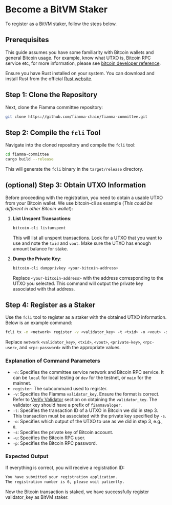 # Become a BitVM Staker

To register as a BitVM staker, follow the steps below.&#x20;

## Prerequisites

This guide assumes you have some familiarity with Bitcoin wallets and general Bitcoin usage. For example, know what UTXO is, Bitcoin RPC service etc, for more information, please see [bitcoin developer reference](https://developer.bitcoin.org/reference/rpc/index.html).

Ensure you have Rust installed on your system. You can download and install Rust from the official [Rust website](https://www.rust-lang.org/).

## Step 1: Clone the Repository

Next, clone the Fiamma committee repository:

```bash
git clone https://github.com/fiamma-chain/fiamma-committee.git
```

## Step 2: Compile the `fcli` Tool

Navigate into the cloned repository and compile the `fcli` tool:

```bash
cd fiamma-committee
cargo build --release
```

This will generate the `fcli` binary in the `target/release` directory.

## (optional) Step 3: Obtain UTXO Information

Before proceeding with the registration, you need to obtain a usable UTXO from your Bitcoin wallet. We use bitcoin-cli as example (_This could be different in other Bitcoin wallet_):

1.  **List Unspent Transactions**:

    ```bash
    bitcoin-cli listunspent
    ```

    This will list all unspent transactions. Look for a UTXO that you want to use and note the `txid` and `vout`. Make sure the UTXO has enough amount balance for stake.
2.  **Dump the Private Key**:

    ```bash
    bitcoin-cli dumpprivkey <your-bitcoin-address>
    ```

    Replace `<your-bitcoin-address>` with the address corresponding to the UTXO you selected. This command will output the private key associated with that address.

## Step 4: Register as a Staker

Use the `fcli` tool to register as a staker with the obtained UTXO information. Below is an example command:

```bash
fcli tx -n <network> register -v <validator_key> -t <txid> -o <vout> -s <private-key> -u <rpc-user> -p <rpc-password>
```

Replace `network` `<validator_key>`, `<txid>`, `<vout>`, `<private-key>`, `<rpc-user>`, and `<rpc-password>` with the appropriate values.

### Explanation of Command Parameters

* `-n`: Specifies the committee service network and Bitcoin RPC service. It can be `local` for local testing or `dev` for the testnet, or `main` for the mainnet.
* `register`: The subcommand used to register.
* `-v`: Specifies the Fiamma `validator_key`. Ensure the format is correct. Refer to [Verify Validator](become-a-validator.md#id-5-verify-your-validator) section on obtaining the `validator_key`. The validator key should have a prefix of `fiammavaloper`.
* `-t`: Specifies the transaction ID of a UTXO in Bitcoin we did in step 3. This transaction must be associated with the private key specified by `-s`.
* `-o`: Specifies which output of the UTXO to use as we did in step 3, e.g., `0`.
* `-s`: Specifies the private key of Bitcoin account.
* `-u`: Specifies the Bitcoin RPC user.
* `-p`: Specifies the Bitcoin RPC password.

### Expected Output

If everything is correct, you will receive a registration ID:

```bash
You have submitted your registration application.
The registration number is 6, please wait patiently.
```

Now the Bitcoin transaction is staked, we have successfully register validator\_key as BitVM staker.&#x20;
